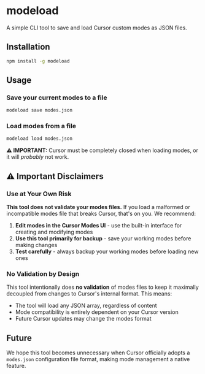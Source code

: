 # modeload

A simple CLI tool to save and load Cursor custom modes as JSON files.

## Installation

```bash
npm install -g modeload
```

## Usage

### Save your current modes to a file
```bash
modeload save modes.json
```

### Load modes from a file
```bash
modeload load modes.json
```

**⚠️ IMPORTANT:** Cursor must be completely closed when loading modes, or it will _probably_ not work.


## ⚠️ Important Disclaimers

### Use at Your Own Risk
**This tool does not validate your modes files.** If you load a malformed or incompatible modes file that breaks Cursor, that's on you. We recommend:

1. **Edit modes in the Cursor Modes UI** - use the built-in interface for creating and modifying modes
2. **Use this tool primarily for backup** - save your working modes before making changes
3. **Test carefully** - always backup your working modes before loading new ones

### No Validation by Design
This tool intentionally does **no validation** of modes files to keep it maximally decoupled from changes to Cursor's internal format. This means:

- The tool will load any JSON array, regardless of content
- Mode compatibility is entirely dependent on your Cursor version
- Future Cursor updates may change the modes format


## Future

We hope this tool becomes unnecessary when Cursor officially adopts a `modes.json` configuration file format, making mode management a native feature.
